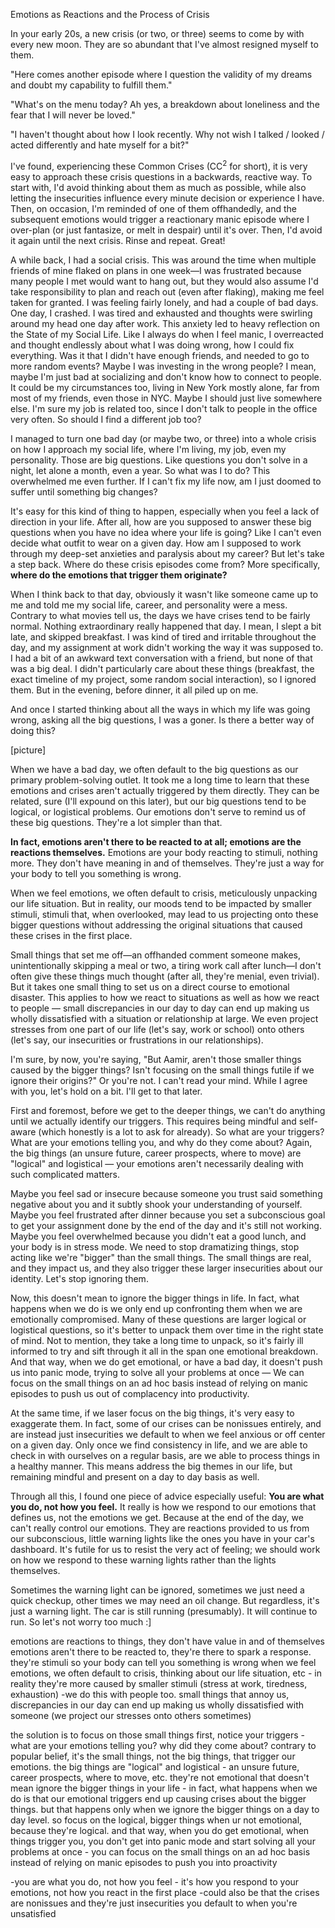 Emotions as Reactions and the Process of Crisis

In your early 20s, a new crisis (or two, or three) seems to come by with every new moon. They are so abundant that I've almost resigned myself to them.

"Here comes another episode where I question the validity of my dreams and doubt my capability to fulfill them."

"What's on the menu today? Ah yes, a breakdown about loneliness and the fear that I will never be loved."

"I haven't thought about how I look recently. Why not wish I talked / looked / acted differently and hate myself for a bit?"

I've found, experiencing these Common Crises (CC<sup>2</sup> for short), it is very easy to approach these crisis questions in a backwards, reactive way. To start with, I'd avoid thinking about them as much as possible, while also letting the insecurities influence every minute decision or experience I have. Then, on occasion, I'm reminded of one of them offhandedly, and the subsequent emotions would trigger a reactionary manic episode where I over-plan (or just fantasize, or melt in despair) until it's over. Then, I'd avoid it again until the next crisis. Rinse and repeat. Great!

A while back, I had a social crisis. This was around the time when multiple friends of mine flaked on plans in one week—I was frustrated because many people I met would want to hang out, but they would also assume I'd take responsibility to plan and reach out (even after flaking), making me feel taken for granted. I was feeling fairly lonely, and had a couple of bad days. One day, I crashed. I was tired and exhausted and thoughts were swirling around my head one day after work. This anxiety led to heavy reflection on the State of my Social Life. Like I always do when I feel manic, I overreacted and thought endlessly about what I was doing wrong, how I could fix everything. Was it that I didn't have enough friends, and needed to go to more random events? Maybe I was investing in the wrong people? I mean, maybe I'm just bad at socializing and don't know how to connect to people. It could be my circumstances too, living in New York mostly alone, far from most of my friends, even those in NYC. Maybe I should just live somewhere else. I'm sure my job is related too, since I don't talk to people in the office very often. So should I find a different job too?

I managed to turn one bad day (or maybe two, or three) into a whole crisis on how I approach my social life, where I'm living, my job, even my personality. Those are big questions. Like questions you don't solve in a night, let alone a month, even a year. So what was I to do? This overwhelmed me even further. If I can't fix my life now, am I just doomed to suffer until something big changes?

It's easy for this kind of thing to happen, especially when you feel a lack of direction in your life. After all, how are you supposed to answer these big questions when you have no idea where your life is going? Like I can't even decide what outfit to wear on a given day. How am I supposed to work through my deep-set anxieties and paralysis about my career? But let's take a step back. Where do these crisis episodes come from? More specifically, **where do the emotions that trigger them originate?**

When I think back to that day, obviously it wasn't like someone came up to me and told me my social life, career, and personality were a mess. Contrary to what movies tell us, the days we have crises tend to be fairly normal. Nothing extraordinary really happened that day. I mean, I slept a bit late, and skipped breakfast. I was kind of tired and irritable throughout the day, and my assignment at work didn't working the way it was supposed to. I had a bit of an awkward text conversation with a friend, but none of that was a big deal. I didn't particularly care about these things (breakfast, the exact timeline of my project, some random social interaction), so I ignored them. But in the evening, before dinner, it all piled up on me.

And once I started thinking about all the ways in which my life was going wrong, asking all the big questions, I was a goner. Is there a better way of doing this?

[picture]

When we have a bad day, we often default to the big questions as our primary problem-solving outlet. It took me a long time to learn that these emotions and crises aren't actually triggered by them directly. They can be related, sure (I'll expound on this later), but our big questions tend to be logical, or logistical problems. Our emotions don't serve to remind us of these big questions. They're a lot simpler than that.

**In fact, emotions aren't there to be reacted to at all; emotions are the reactions themselves.** Emotions are your body reacting to stimuli, nothing more. They don't have meaning in and of themselves. They're just a way for your body to tell you something is wrong.

When we feel emotions, we often default to crisis, meticulously unpacking our life situation. But in reality, our moods tend to be impacted by smaller stimuli, stimuli that, when overlooked, may lead to us projecting onto these bigger questions without addressing the original situations that caused these crises in the first place.

Small things that set me off—an offhanded comment someone makes, unintentionally skipping a meal or two, a tiring work call after lunch—I don't often give these things much thought (after all, they're menial, even trivial). But it takes one small thing to set us on a direct course to emotional disaster. This applies to how we react to situations as well as how we react to people — small discrepancies in our day to day can end up making us wholly dissatisfied with a situation or relationship at large. We even project stresses from one part of our life (let's say, work or school) onto others (let's say, our insecurities or frustrations in our relationships).

I'm sure, by now, you're saying, "But Aamir, aren't those smaller things caused by the bigger things? Isn't focusing on the small things futile if we ignore their origins?" Or you're not. I can't read your mind. While I agree with you, let's hold on a bit. I'll get to that later.

First and foremost, before we get to the deeper things, we can't do anything until we actually identify our triggers. This requires being mindful and self-aware (which honestly is a lot to ask for already). So what are your triggers? What are your emotions telling you, and why do they come about? Again, the big things (an unsure future, career prospects, where to move) are "logical" and logistical — your emotions aren't necessarily dealing with such complicated matters.

Maybe you feel sad or insecure because someone you trust said something negative about you and it subtly shook your understanding of yourself. Maybe you feel frustrated after dinner because you set a subconscious goal to get your assignment done by the end of the day and it's still not working. Maybe you feel overwhelmed because you didn't eat a good lunch, and your body is in stress mode. We need to stop dramatizing things, stop acting like we're "bigger" than the small things. The small things are real, and they impact us, and they also trigger these larger insecurities about our identity. Let's stop ignoring them.

Now, this doesn't mean to ignore the bigger things in life. In fact, what happens when we do is we only end up confronting them when we are emotionally compromised. Many of these questions are larger logical or logistical questions, so it's better to unpack them over time in the right state of mind. Not to mention, they take a long time to unpack, so it's fairly ill informed to try and sift through it all in the span one emotional breakdown. And that way, when we do get emotional, or have a bad day, it doesn't push us into panic mode, trying to solve all your problems at once — We can focus on the small things on an ad hoc basis instead of relying on manic episodes to push us out of complacency into productivity.

At the same time, if we laser focus on the big things, it's very easy to exaggerate them. In fact, some of our crises can be nonissues entirely, and are instead just insecurities we default to when we feel anxious or off center on a given day. Only once we find consistency in life, and we are able to check in with ourselves on a regular basis, are we able to process things in a healthy manner. This means address the big themes in our life, but remaining mindful and present on a day to day basis as well.

Through all this, I found one piece of advice especially useful: **You are what you do, not how you feel.** It really is how we respond to our emotions that defines us, not the emotions we get. Because at the end of the day, we can't really control our emotions. They are reactions provided to us from our subconscious, little warning lights like the ones you have in your car's dashboard. It's futile for us to resist the very act of feeling; we should work on how we respond to these warning lights rather than the lights themselves.

Sometimes the warning light can be ignored, sometimes we just need a quick checkup, other times we may need an oil change. But regardless, it's just a warning light. The car is still running (presumably). It will continue to run. So let's not worry too much :]

emotions are reactions to things, they don't have value in and of themselves
emotions aren't there to be reacted to, they're there to spark a response. they're stimuli so your body can tell you something is wrong
when we feel emotions, we often default to crisis, thinking about our life situation, etc - in reality they're more caused by smaller stimuli (stress at work, tiredness, exhaustion)
-we do this with people too. small things that annoy us, discrepancies in our day can end up making us wholly dissatisfied with someone (we project our stresses onto others sometimes)

the solution is to focus on those small things first, notice your triggers - what are your emotions telling you? why did they come about? contrary to popular belief, it's the small things, not the big things, that trigger our emotions. the big things are "logical" and logistical - an unsure future, career prospects, where to move, etc. they're not emotional
that doesn't mean ignore the bigger things in your life - in fact, what happens when we do is that our emotional triggers end up causing crises about the bigger things. but that happens only when we ignore the bigger things on a day to day level. so focus on the logical, bigger things when ur not emotional, because they're logical. and that way, when you do get emotional, when things trigger you, you don't get into panic mode and start solving all your problems at once - you can focus on the small things on an ad hoc basis instead of relying on manic episodes to push you into proactivity

-you are what you do, not how you feel - it's how you respond to your emotions, not how you react in the first place
-could also be that the crises are nonissues and they're just insecurities you default to when you're unsatisfied
